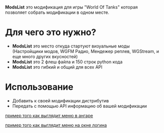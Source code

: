 **ModsList** это модификация для игры "World Of Tanks" которая позволяет собрать модификации в одном месте.

# Для чего это нужно?
* **ModsList** это место откуда стартуют визуальные моды (Настройщики модов, WGFM Радио, Мендежер реплев, WGStream, и еще много других вкусностей)
* **ModsList** это 2 флеш файла и 150 строк python кода
* **ModsList** это гибкий и общий для всех API

# Использование
* Добавить к своей модификации дистрибутив
* Передать с помощью API информацию об вашей модификации


[пример того как выглядит меню в ангаре](http://dl3.joxi.net/drive/0004/1095/304199/160301/2b0a13df4e.jpg)

[пример того как выглядит меню на окне логина](http://dl1.joxi.net/drive/0004/1095/304199/160301/78dbc15bfa.jpg)